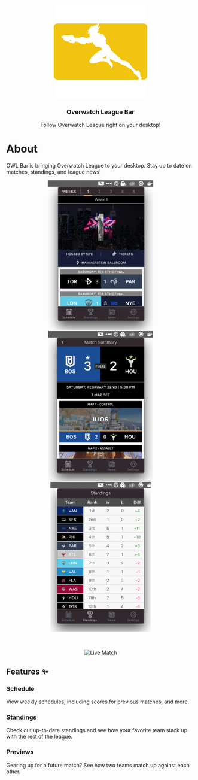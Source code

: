 <p align="center">
  <img src="assets/logo.png" alt="OWL Bar" height="250">
  <h3 align="center">Overwatch League Bar</h3>
  <p align="center">Follow Overwatch League right on your desktop!</p>
</p>

# About

OWL Bar is bringing Overwatch League to your desktop. Stay up to date on matches, standings, and league news!

<p align="center">
<img src="assets/schedule_1.png" title="Schedule" alt="Schedule" height="400">
<img src="assets/summary_1.png" title="Match Summary" alt="Match Summary" height="400">
<img src="assets/standings.png" title="Standings" alt="Standings" height="400">
</p>
</br>
<p align="center">
<img src="assets/live.gif" title="Live Match" alt="Live Match" height="600">
</p>

## Features ✨

### Schedule

View weekly schedules, including scores for previous matches, and more.

### Standings

Check out up-to-date standings and see how your favorite team stack up with the rest of the league.

### Previews

Gearing up for a future match? See how two teams match up against each other.
